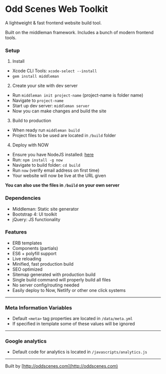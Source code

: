 # Odd Scenes Web Toolkit

A lightweight & fast frontend website build tool.

Built on the middleman framework. Includes a bunch of modern frontend tools.

### Setup
1) Install
- Xcode CLI Tools: `xcode-select --install`
- `gem install middleman`
2) Create your site with dev server
- Run `middleman init project-name` (project-name is folder name)
- Navigate to `project-name`
- Start up dev server: `middleman server`
- Now you can make changes and build the site
3) Build to production
- When ready run `middleman build`
- Project files to be used are located in `/build` folder
4) Deploy with NOW
- Ensure you have NodeJS installed: [here](https://nodejs.org/en/download/)
- Run: `npm install -g now`
- Navigate to build folder: `cd build`
- Run `now` (verify email address on first time)
- Your website will now be live at the URL given

__You can also use the files in `/build` on your own server__


### Dependencies

- Middleman: Static site generator
- Bootstrap 4: UI toolkit
- jQuery: JS functionality


### Features

- ERB templates
- Components (partials)
- ES6 + polyfill support
- Live reloading
- Minified, fast production build
- SEO optimized
- Sitemap generated with production build
- Single build command will properly build all files
- No server config/routing needed
- Easily deploy to Now, Netlify or other one click systems

---

### Meta Information Variables

- Default `<meta>` tag properties are located in `/data/meta.yml`
- If specified in template some of these values will be ignored

---

### Google analytics

- Default code for analytics is located in `/javascripts/analytics.js`

---

Built by [http://oddscenes.com](http://oddscenes.com)